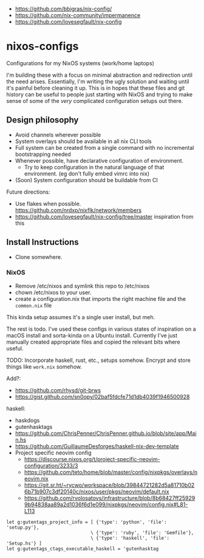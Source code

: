 - https://github.com/bbigras/nix-config/
- https://github.com/nix-community/impermanence
- https://github.com/lovesegfault/nix-config

# nixos-configs

Configurations for my NixOS systems (work/home laptops)

I'm building these with a focus on minimal abstraction and redirection until the need arises.
Essentially, I'm writing the ugly solution and waiting until it's painful before cleaning it up.
This is in hopes that these files and git history can be useful to people just starting with NixOS and trying to make sense of some of the _very_ complicated configuration setups out there.

## Design philosophy

- Avoid channels wherever possible
- System overlays should be available in all nix CLI tools
- Full system can be created from a single command with no incremental bootstrapping needed
- Whenever possible, have declarative configuration of environment.
  - Try to keep configuration in the natural language of that environment. (eg don't fully embed vimrc into nix)
- (Soon) System configuration should be buildable from CI

Future directions:

- Use flakes when possible. https://github.com/nrdxp/nixflk/network/members
- https://github.com/lovesegfault/nix-config/tree/master inspiration from this

## Install Instructions

- Clone somewhere.

### NixOS

- Remove /etc/nixos and symlink this repo to /etc/nixos
- chown /etc/nixos to your user.
- create a configuration.nix that imports the right machine file and the `common.nix` file

This kinda setup assumes it's a single user install, but meh.

The rest is todo. I've used these configs in various states of inspiration on a macOS install and sorta-kinda on a Ubuntu install.
Currently I've just manually created appropriate files and copied the relevant bits where useful.

TODO: Incorporate haskell, rust, etc., setups somehow. Encrypt and store things like `work.nix` somehow.

Add?:

- <https://github.com/rhysd/git-brws>
- <https://gist.github.com/sn0opy/02baf5fdcfe71d1db4039f1946500928>

haskell:

- haskdogs
- gutenhasktags
- <https://github.com/ChrisPenner/ChrisPenner.github.io/blob/site/app/Main.hs>
- <https://github.com/GuillaumeDesforges/haskell-nix-dev-template>
- Project specific neovim config
  - <https://discourse.nixos.org/t/project-specific-neovim-configuration/3233/3>
  - <https://github.com/teto/home/blob/master/config/nixpkgs/overlays/neovim.nix>
  - <https://git.sr.ht/~rycwo/workspace/blob/39844721282d5a81710b026b71b907c3df20140c/nixos/user/pkgs/neovim/default.nix>
  - <https://github.com/rvolosatovs/infrastructure/blob/8b68427ff259299b94838aa89a2d1036f6d1e099/nixpkgs/neovim/config.nix#L81-L113>

```vim
let g:gutentags_project_info = [ {'type': 'python', 'file': 'setup.py'},
                               \ {'type': 'ruby', 'file': 'Gemfile'},
                               \ {'type': 'haskell', 'file': 'Setup.hs'} ]
let g:gutentags_ctags_executable_haskell = 'gutenhasktag
```
